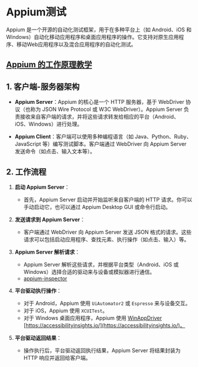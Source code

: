 # Appium测试

Appium 是一个开源的自动化测试框架，用于在多种平台上（如 Android、iOS 和 Windows）自动化移动应用程序和桌面应用程序的操作。它支持对原生应用程序、移动Web应用程序以及混合应用程序的自动化测试。

## [Appium 的工作原理教学](https://forum.deelmind.com/d/2-wei-xin-qqqun-nei-zhi-bo-ke-cheng)

<DocsAD/>

## 1. 客户端-服务器架构

- **Appium Server**：Appium 的核心是一个 HTTP 服务器，基于 WebDriver 协议（也称为 JSON Wire Protocol 或 W3C WebDriver）。Appium Server 负责接收来自客户端的请求，并将这些请求转发给相应的平台（Android、iOS、Windows）进行处理。

- **Appium Client**：客户端可以使用多种编程语言（如 Java、Python、Ruby、JavaScript 等）编写测试脚本。客户端通过 WebDriver 向 Appium Server 发送命令（如点击、输入文本等）。


## 2. 工作流程

1. **启动 Appium Server**：
   - 首先，Appium Server 启动并开始监听来自客户端的 HTTP 请求。你可以手动启动它，也可以通过 Appium Desktop GUI 或命令行启动。

2. **发送请求到 Appium Server**：
   - 客户端通过 WebDriver 向 Appium Server 发送 JSON 格式的请求。这些请求可以包括启动应用程序、查找元素、执行操作（如点击、输入）等。

3. **Appium Server 解析请求**：
   - Appium Server 解析这些请求，并根据平台类型（Android、iOS 或 Windows）选择合适的驱动来与设备或模拟器进行通信。
   - [appium-inspector](https://github.com/appium/appium-inspector)
   
4. **平台驱动执行操作**：
   - 对于 Android，Appium 使用 `UiAutomator2` 或 `Espresso` 来与设备交互。
   - 对于 iOS，Appium 使用 `XCUITest`。
   - 对于 Windows 桌面应用程序，Appium 使用 [WinAppDriver](https://github.com/microsoft/WinAppDriver) [https://accessibilityinsights.io/](https://accessibilityinsights.io/)。

5. **平台驱动返回结果**：
   - 操作执行后，平台驱动返回执行结果，Appium Server 将结果封装为 HTTP 响应并返回给客户端。